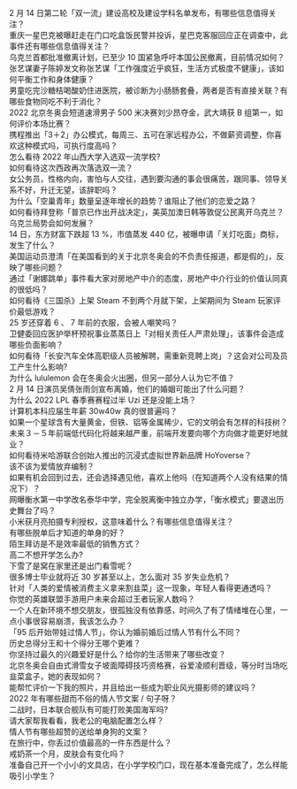 2 月 14 日第二轮「双一流」建设高校及建设学科名单发布，有哪些信息值得关注？  
重庆一星巴克被曝赶走在门口吃盒饭民警并投诉，星巴克客服回应正在调查中，此事件还有哪些信息值得关注？  
乌克兰首都批准撤离计划，已至少 10 国紧急呼吁本国公民撤离，目前情况如何？  
张艺谋妻子陈婷发文称张艺谋「工作强度近乎疯狂，生活方式极度不健康」，该如何平衡工作和身体健康？  
男童吃完沙糖桔喝酸奶住进医院，被诊断为小肠肠套叠，两者是否有直接关联？有哪些食物同吃不利于消化？  
2022 北京冬奥会短道速滑男子 500 米决赛刘少昂夺金，武大靖获 B 组第一，如何评价本场比赛？  
携程推出「3＋2」办公模式，每周三、五可在家远程办公，不做薪资调整，你喜欢这种模式吗，可执行度高吗？  
怎么看待 2022 年山西大学入选双一流学校?  
如何看待这次西政再次落选双一流？  
女公务员，性格内向，害怕与人交往，遇到要沟通的事会很痛苦，跟同事、领导关系不好，升迁无望，该辞职吗？  
为什么「空巢青年」数量呈逐年增长的趋势？谁阻止了他们的恋爱之路？  
如何看待拜登称「普京已作出开战决定」，美英加澳日韩等敦促公民离开乌克兰？乌克兰局势会如何发展？  
14 日，东方财富下跌超 13 %，市值蒸发 440 亿，被曝申请「关灯吃面」商标，发生了什么？  
美国运动员澄清「在美国看到的关于北京冬奥会的不负责任报道，都是假的」，反映了哪些问题？  
通过「谢娜跳单」事件看大家对房地产中介的态度，房地产中介行业的价值认同真的很低吗？  
如何看待《三国杀》上架 Steam 不到两个月就下架，上架期间为 Steam 玩家评价最低游戏？  
25 岁还穿着 6 、 7 年前的衣服，会被人嘲笑吗？  
卫健委回应医护举杯预祝事业蒸蒸日上「对相关责任人严肃处理」，该事件会造成哪些负面影响？  
如何看待「长安汽车全体高职级人员被解聘，需重新竞聘上岗」？这会对公司及员工产生什么影响?  
为什么 lululemon 会在冬奥会火出圈，但另一部分人认为它不值？  
2 月 14 日演员吴倩张雨剑宣布离婚，他们的婚姻可能出了什么问题？  
为什么 2022 LPL 春季赛赛程过半 Uzi 还是没能上场？  
计算机本科应届生年薪 30w40w 真的很普遍吗？  
如果一个星球含有大量黄金，但铁、铝等金属稀少，它的文明会有怎样的科技树？  
未来３－５年前端低代码化将越来越严重，前端开发要向哪个方向做才能更好地就业？  
如何看待米哈游联合创始人推出的沉浸式虚拟世界新品牌 HoYoverse？  
该不该为爱情放弃编制？  
如果有机会回到过去，还会选择遇见他，喜欢上他吗（在知道两个人没有结果的情况下）？  
网曝衡水第一中学改名泰华中学，完全脱离衡中独立办学，「衡水模式」要退出历史舞台了吗？  
小米获月亮拍摄专利授权，这意味着什么？有哪些信息值得关注？  
有哪些脱单后才知道的单身的好？  
陌生拜访是不是效率最低的销售方式？  
高二不想开学怎么办?  
下雪了是窝在家里还是出门看雪呢？  
很多博士毕业就将近 30 岁甚至以上，怎么面对 35 岁失业危机？  
针对「人类的爱情被消费主义拿来割韭菜」这一现象，年轻人看得更通透吗？  
你觉的英雄联盟手游用户未来会超过王者玩家人数吗？  
一个人在新环境不想交朋友，很孤独没有依靠感，时间久了有了情绪堆在心里，一点小事很容易崩溃，我该怎么办？  
「95 后开始带娃过情人节」，你认为婚前婚后过情人节有什么不同？  
历史总得分王和十个得分王哪个更难？  
你坚持过最久的兴趣爱好是什么？给你的生活带来了哪些改变？  
北京冬奥会自由式滑雪女子坡面障碍技巧资格赛，谷爱凌顺利晋级，等分时当场吃韭菜盒子，她的表现如何？  
能帮忙评价一下我的照片，并且给出一些成为职业风光摄影师的建议吗？  
2022 年有哪些甜而不俗的情人节文案 / 句子呀？  
二战时，日本联合舰队有可能打败美国海军吗?  
请大家帮我看看，我老公的电脑配置怎么样？  
情人节有哪些超赞的送给单身狗的文案？  
在旅行中，你丢过价值最高的一件东西是什么？  
戒奶茶一个月，皮肤会有变化吗？  
准备自己开一个小小的文具店，在小学学校门口，现在基本准备完成了，怎么样能吸引小学生？  
